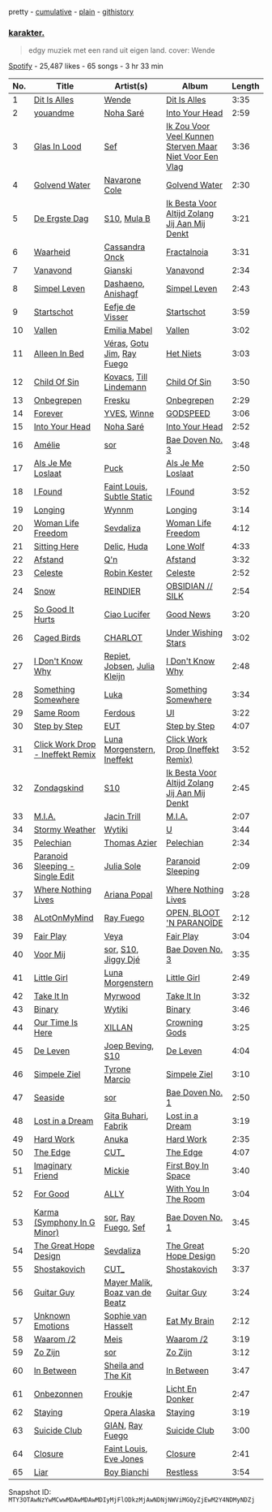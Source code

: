 pretty - [cumulative](/playlists/cumulative/37i9dQZF1DXa6nwj9J2RnE.md) - [plain](/playlists/plain/37i9dQZF1DXa6nwj9J2RnE) - [githistory](https://github.githistory.xyz/mackorone/spotify-playlist-archive/blob/main/playlists/plain/37i9dQZF1DXa6nwj9J2RnE)

### [karakter.](https://open.spotify.com/playlist/37i9dQZF1DXa6nwj9J2RnE)

> edgy muziek met een rand uit eigen land\. cover: Wende

[Spotify](https://open.spotify.com/user/spotify) - 25,487 likes - 65 songs - 3 hr 33 min

| No. | Title | Artist(s) | Album | Length |
|---|---|---|---|---|
| 1 | [Dit Is Alles](https://open.spotify.com/track/5au9uaIhhA51N27U68JXve) | [Wende](https://open.spotify.com/artist/3SCB3V2d5Loauz5tfo6Y5G) | [Dit Is Alles](https://open.spotify.com/album/2MwKnMone5os6yTkqCWxXG) | 3:35 |
| 2 | [youandme](https://open.spotify.com/track/51mffAss4N5q3VVkLR02TE) | [Noha Saré](https://open.spotify.com/artist/2r3TXsrjx7eICwgL0Bk2l7) | [Into Your Head](https://open.spotify.com/album/1YgODoJinZO2aL2Zhqtv6r) | 2:59 |
| 3 | [Glas In Lood](https://open.spotify.com/track/2jXsjXKDneBlnppUhdaaKC) | [Sef](https://open.spotify.com/artist/5VGhS6nHpXPbXGhku9RRB0) | [Ik Zou Voor Veel Kunnen Sterven Maar Niet Voor Een Vlag](https://open.spotify.com/album/27F3o3c9Li3EfhG4XSEWbS) | 3:36 |
| 4 | [Golvend Water](https://open.spotify.com/track/11WNquIczwWq8t8utMQpae) | [Navarone Cole](https://open.spotify.com/artist/1G3G1fCNjBgR3OwTmj2QHb) | [Golvend Water](https://open.spotify.com/album/3rqmnLiK024NpId3HhxkdB) | 2:30 |
| 5 | [De Ergste Dag](https://open.spotify.com/track/0xKKs27xVmFug8P9bHYyFy) | [S10](https://open.spotify.com/artist/1zT9SWCzN45r7oVhy0VYLK), [Mula B](https://open.spotify.com/artist/6zEaCvF0CqEHs7kFyBkLHi) | [Ik Besta Voor Altijd Zolang Jij Aan Mij Denkt](https://open.spotify.com/album/0g6FAxEKgMT5mZMQuEVAQ3) | 3:21 |
| 6 | [Waarheid](https://open.spotify.com/track/4RhNIEtjdzHG2tMZxdNtnp) | [Cassandra Onck](https://open.spotify.com/artist/7I8XQUz2YhHaF41tpOpwbW) | [Fractalnoia](https://open.spotify.com/album/5b5IyYzwJEOoJ6mh5PY5sq) | 3:31 |
| 7 | [Vanavond](https://open.spotify.com/track/5bNXaDNh0p6qQk1CWs9tVO) | [Gianski](https://open.spotify.com/artist/1tC6NRB6c1mVgV4xrqrOgy) | [Vanavond](https://open.spotify.com/album/5PpFQHdoDf04BYHH29Rtwy) | 2:34 |
| 8 | [Simpel Leven](https://open.spotify.com/track/09wSw0pOVBJWW7Q7nuXvAB) | [Dashaeno](https://open.spotify.com/artist/4I2aCs53IWnEvtMGuiJlSE), [Anishagf](https://open.spotify.com/artist/4jDEZRMVdx1wl08tjO4PFr) | [Simpel Leven](https://open.spotify.com/album/32Xek93X7KcaeoMN81bY24) | 2:43 |
| 9 | [Startschot](https://open.spotify.com/track/5TYnWTit6kBSCJ3AfFZtJv) | [Eefje de Visser](https://open.spotify.com/artist/33KABng8GO42ojFJVcABxQ) | [Startschot](https://open.spotify.com/album/4pyUTzR03zB3F8cVmThH4H) | 3:59 |
| 10 | [Vallen](https://open.spotify.com/track/41eqyX8AkVLck2y8WE3y5j) | [Emilia Mabel](https://open.spotify.com/artist/5ui9cV71wlarlXk0uKYWVV) | [Vallen](https://open.spotify.com/album/5yjHp3FxUjwGgb6MWQHDFW) | 3:02 |
| 11 | [Alleen In Bed](https://open.spotify.com/track/5YYGua7TW1KjqjqDO0EjqJ) | [Véras](https://open.spotify.com/artist/4xXJqw435dtoVF6WsncUcn), [Gotu Jim](https://open.spotify.com/artist/5rpTehBPpr3mo7L0ZDZhrQ), [Ray Fuego](https://open.spotify.com/artist/3UYgneqZCePK5PhrHE8E9U) | [Het Niets](https://open.spotify.com/album/5qUBj35J2gbHxtnX8lbAZL) | 3:03 |
| 12 | [Child Of Sin](https://open.spotify.com/track/3ASAvmNlhz4VYt5iUApaHc) | [Kovacs](https://open.spotify.com/artist/62peb1sKdVJQD00xYvMCKF), [Till Lindemann](https://open.spotify.com/artist/2a5G7JLmVJNjfFNg8rwLcP) | [Child Of Sin](https://open.spotify.com/album/1GUJ68BpXPPp98eAMzLT6N) | 3:50 |
| 13 | [Onbegrepen](https://open.spotify.com/track/2a2p471YjXXiCvpQtl8IHV) | [Fresku](https://open.spotify.com/artist/5m1cLmgZIfEYPLejhLFR10) | [Onbegrepen](https://open.spotify.com/album/0WNtBZDPbvqQue2UyLoTrL) | 2:29 |
| 14 | [Forever](https://open.spotify.com/track/6mWi1D3usqO9JSFTqZWUuZ) | [YVES](https://open.spotify.com/artist/4QjFiRcZUcXUppYUR29MuQ), [Winne](https://open.spotify.com/artist/5cMMheSnLhCt0YdwFkp3R9) | [GODSPEED](https://open.spotify.com/album/5PznlTVFdnmXyp34K4iJjI) | 3:06 |
| 15 | [Into Your Head](https://open.spotify.com/track/5VY9wxhKgJJula88AQVOei) | [Noha Saré](https://open.spotify.com/artist/2r3TXsrjx7eICwgL0Bk2l7) | [Into Your Head](https://open.spotify.com/album/2mhAyi89acxMmBxj8hdWj4) | 2:52 |
| 16 | [Amélie](https://open.spotify.com/track/5pzoOun3VFVoLalf1g3K51) | [sor](https://open.spotify.com/artist/267wBt3XfmW3kdOC0JCtcO) | [Bae Doven No\. 3](https://open.spotify.com/album/778dqDSQrBMxfBiGjiiLfE) | 3:48 |
| 17 | [Als Je Me Loslaat](https://open.spotify.com/track/1Tml6FZEX7iOYZAn6Qc3Wl) | [Puck](https://open.spotify.com/artist/25Z7oVgSb38ts7pl4c8O4V) | [Als Je Me Loslaat](https://open.spotify.com/album/19zvB5ueqojjM90lILpZ9M) | 2:50 |
| 18 | [I Found](https://open.spotify.com/track/7BqGd98KWC3b5GGx1wEQ2V) | [Faint Louis](https://open.spotify.com/artist/6noj0RSKEQhY8LtQBeCmfz), [Subtle Static](https://open.spotify.com/artist/5YFASQmAPmWw2eMVnU84aL) | [I Found](https://open.spotify.com/album/450H51CyucEN9AHiIrTUHp) | 3:52 |
| 19 | [Longing](https://open.spotify.com/track/2U7WtnPe5yrL8Om5Ml6P3v) | [Wynnm](https://open.spotify.com/artist/5OKbhPqXR4Xve2CSXW4T5K) | [Longing](https://open.spotify.com/album/5sqMOHMgo59ybNc2XXuoM8) | 3:14 |
| 20 | [Woman Life Freedom](https://open.spotify.com/track/4pbNBY48GTfZ16X4jJxba5) | [Sevdaliza](https://open.spotify.com/artist/5MraexJKZDrQYzS98kNwie) | [Woman Life Freedom](https://open.spotify.com/album/4GB69MswlOepsu21T0NqUF) | 4:12 |
| 21 | [Sitting Here](https://open.spotify.com/track/1l6NJ79m7VMHl1RQobwsmk) | [Delic](https://open.spotify.com/artist/2vnJ6YXTxKiWKpARdtAD99), [Huda](https://open.spotify.com/artist/0YLcSj2Krk1kNAhvXq9VQ8) | [Lone Wolf](https://open.spotify.com/album/7aZrOpAP0SwCCIdcuOiqHI) | 4:33 |
| 22 | [Afstand](https://open.spotify.com/track/45RziHZ3kb4hZvu15keuPx) | [Q'n](https://open.spotify.com/artist/6yPGLxm15IemtRMvXbnHTM) | [Afstand](https://open.spotify.com/album/6huHJqUrttdNj15htCDjp9) | 3:32 |
| 23 | [Celeste](https://open.spotify.com/track/2rD1imFpKOmcJvFAnoblTZ) | [Robin Kester](https://open.spotify.com/artist/43FIX6vzpqRHK1VXQmRlKE) | [Celeste](https://open.spotify.com/album/760ic1B3ypp3In340dQ0pC) | 2:52 |
| 24 | [Snow](https://open.spotify.com/track/1EBnTBd5Vyk9JjiABs4K9b) | [REINDIER](https://open.spotify.com/artist/7B8bcaveMV31zAvok466cK) | [OBSIDIAN // SILK](https://open.spotify.com/album/6McpJlFhksAys07iNsfQjz) | 2:54 |
| 25 | [So Good It Hurts](https://open.spotify.com/track/3rh3cFQpZzkK61kupGoY2C) | [Ciao Lucifer](https://open.spotify.com/artist/7HJjZdoBrnDMtKKrWpjJII) | [Good News](https://open.spotify.com/album/4e2ipO4RcYGGHXf0eBgAnR) | 3:20 |
| 26 | [Caged Birds](https://open.spotify.com/track/2Kb0J8N4AG9Nn6Ew5bcEXv) | [CHARLOT](https://open.spotify.com/artist/4jwyHfEELByxcUm6JEP5yC) | [Under Wishing Stars](https://open.spotify.com/album/2TbvOuz2VmxIw4B5Td6MK1) | 3:02 |
| 27 | [I Don't Know Why](https://open.spotify.com/track/0eh7RLHWRTKozBQVebazyB) | [Repiet](https://open.spotify.com/artist/5fDx43KRyr21vME3lLxmxY), [Jobsen](https://open.spotify.com/artist/1nXpJ4oZgB8PlKvQ3DFkaH), [Julia Kleijn](https://open.spotify.com/artist/6iOYJDZYumYVmzxPbyfg5W) | [I Don't Know Why](https://open.spotify.com/album/2l4DnWUZwezkK6n40YI1UY) | 2:48 |
| 28 | [Something Somewhere](https://open.spotify.com/track/7dgpgC7gj4fArlHQ5UNVny) | [Luka](https://open.spotify.com/artist/3pBGsDYnC5jRuBro2o8wvv) | [Something Somewhere](https://open.spotify.com/album/1Tq9NiZNrYWRE9j2GwQn2f) | 3:34 |
| 29 | [Same Room](https://open.spotify.com/track/50tVoG8Nxgm306HKSiwYZV) | [Ferdous](https://open.spotify.com/artist/1ihKKcrzAd68ftS7adfOtM) | [UI](https://open.spotify.com/album/27cG0rL8gIm1yQekB8ibjL) | 3:22 |
| 30 | [Step by Step](https://open.spotify.com/track/6VqudE83bSLJyorHfESAEw) | [EUT](https://open.spotify.com/artist/41doMenKZkgW8DUwH3WwV5) | [Step by Step](https://open.spotify.com/album/3H3mpuzo9kD19lsgg7MfBV) | 4:07 |
| 31 | [Click Work Drop \- Ineffekt Remix](https://open.spotify.com/track/2CAzwfDMr6Vxi7tOHa4j5X) | [Luna Morgenstern](https://open.spotify.com/artist/3Ei4Zm5sKiLabWKEd8hfRh), [Ineffekt](https://open.spotify.com/artist/4gjrK1MHgJnPCESuzMtWXg) | [Click Work Drop \(Ineffekt Remix\)](https://open.spotify.com/album/5TrmHegiihRyXcd3i8O4ah) | 3:52 |
| 32 | [Zondagskind](https://open.spotify.com/track/5hWgdvdXXvq6l9ezrFeI8F) | [S10](https://open.spotify.com/artist/1zT9SWCzN45r7oVhy0VYLK) | [Ik Besta Voor Altijd Zolang Jij Aan Mij Denkt](https://open.spotify.com/album/0g6FAxEKgMT5mZMQuEVAQ3) | 2:45 |
| 33 | [M.I.A.](https://open.spotify.com/track/2k72CgD12K29xCHQrA9ToC) | [Jacin Trill](https://open.spotify.com/artist/4hKoG9QvxsFDLIntc6tZ0g) | [M.I.A.](https://open.spotify.com/album/50E2n5rDpO1uALeezN5M2W) | 2:07 |
| 34 | [Stormy Weather](https://open.spotify.com/track/4KNEcjjLAk3cuIlYAtpODF) | [Wytiki](https://open.spotify.com/artist/0mzWYuMGJz6vrtg78cP7O4) | [U](https://open.spotify.com/album/60WgNanjZ9t0usk1svK47C) | 3:44 |
| 35 | [Pelechian](https://open.spotify.com/track/2txPrKoY55bOdb7eO0dxVz) | [Thomas Azier](https://open.spotify.com/artist/6AE7CSJUwDMnTXV4yKVLLv) | [Pelechian](https://open.spotify.com/album/4AlsQL5uhfmbH7uKQvZx4g) | 2:34 |
| 36 | [Paranoid Sleeping \- Single Edit](https://open.spotify.com/track/1asK6lxYBYVJwzavweery9) | [Julia Sole](https://open.spotify.com/artist/12XTlzUHaKvvpxuUcKcWr3) | [Paranoid Sleeping](https://open.spotify.com/album/2g9SWINLRnk2vH0cIJEkqt) | 2:09 |
| 37 | [Where Nothing Lives](https://open.spotify.com/track/6ofdXDYZi0FlGADmT8GXLM) | [Ariana Popal](https://open.spotify.com/artist/2KtR4fuIjdVu1h8slsENsD) | [Where Nothing Lives](https://open.spotify.com/album/4hftnqNfW3ZwZKoGpgehEV) | 3:28 |
| 38 | [ALotOnMyMind](https://open.spotify.com/track/0F80wAISZKUUnPSPi2N037) | [Ray Fuego](https://open.spotify.com/artist/3UYgneqZCePK5PhrHE8E9U) | [OPEN, BLOOT 'N PARANOÏDE](https://open.spotify.com/album/3A3X4wF8mPeP4rZylYawXz) | 2:12 |
| 39 | [Fair Play](https://open.spotify.com/track/0PVLMa9RI4EFDE4NXsglvM) | [Veya](https://open.spotify.com/artist/1BmOO49fZVNsNhWIW1l6nU) | [Fair Play](https://open.spotify.com/album/3j48ZkBE3HqHByil4s4xQE) | 3:04 |
| 40 | [Voor Mij](https://open.spotify.com/track/7pzkGhxM5Y99vKROli3Tpc) | [sor](https://open.spotify.com/artist/267wBt3XfmW3kdOC0JCtcO), [S10](https://open.spotify.com/artist/1zT9SWCzN45r7oVhy0VYLK), [Jiggy Djé](https://open.spotify.com/artist/2deAwJr19wfxpqJ5duZyk1) | [Bae Doven No\. 3](https://open.spotify.com/album/778dqDSQrBMxfBiGjiiLfE) | 3:35 |
| 41 | [Little Girl](https://open.spotify.com/track/78JPkgiUKtPk16rgVwzwId) | [Luna Morgenstern](https://open.spotify.com/artist/3Ei4Zm5sKiLabWKEd8hfRh) | [Little Girl](https://open.spotify.com/album/1RYifRrTMcLIrGKOxTyt6N) | 2:49 |
| 42 | [Take It In](https://open.spotify.com/track/30vIfB5gtZGGFg97dEjOEe) | [Myrwood](https://open.spotify.com/artist/1fy4Uo845NnAgRroPZk3LD) | [Take It In](https://open.spotify.com/album/5qdadtcVVOMgJIAYJKlOP4) | 3:32 |
| 43 | [Binary](https://open.spotify.com/track/3gUUMVRtNe9hxD2JzJ6J4v) | [Wytiki](https://open.spotify.com/artist/0mzWYuMGJz6vrtg78cP7O4) | [Binary](https://open.spotify.com/album/6kZmUW4IoAWfZDcTr0nXaK) | 3:46 |
| 44 | [Our Time Is Here](https://open.spotify.com/track/3sDLHJgIDP1q2IYnEQjMWq) | [XILLAN](https://open.spotify.com/artist/4NTqnS8zPIpfzdNBcqK8Ly) | [Crowning Gods](https://open.spotify.com/album/3kC8B6AG2U2xrKNJYfj7f5) | 3:25 |
| 45 | [De Leven](https://open.spotify.com/track/1RA3cTcU9xGnT5GNi6y7dO) | [Joep Beving](https://open.spotify.com/artist/2VKfXEWzhUi9siHBDTI02Y), [S10](https://open.spotify.com/artist/1zT9SWCzN45r7oVhy0VYLK) | [De Leven](https://open.spotify.com/album/2d0wssa9SabKowuZXc0gKn) | 4:04 |
| 46 | [Simpele Ziel](https://open.spotify.com/track/3cYnOvrNiOWyK9Iyx6VtxT) | [Tyrone Marcio](https://open.spotify.com/artist/5LNaytroUJTMebyCMO39AI) | [Simpele Ziel](https://open.spotify.com/album/23qubUacCRribg37QwTt1W) | 3:10 |
| 47 | [Seaside](https://open.spotify.com/track/7qNXY0nLhMoaNINklgqeWf) | [sor](https://open.spotify.com/artist/267wBt3XfmW3kdOC0JCtcO) | [Bae Doven No\. 1](https://open.spotify.com/album/6BMIKnnkgFymPqYSW9GxHH) | 2:50 |
| 48 | [Lost in a Dream](https://open.spotify.com/track/1BMKskvvqRdE6HfGcj8XbG) | [Gita Buhari](https://open.spotify.com/artist/24BUyCLuFoyt6qsfespK0D), [Fabrik](https://open.spotify.com/artist/0Tf7on9sUYYHevISgz3phb) | [Lost in a Dream](https://open.spotify.com/album/7JAvvJn4k4F9eD2czSDQUp) | 3:19 |
| 49 | [Hard Work](https://open.spotify.com/track/5erRk2eskp3Ns8pfOEtbxq) | [Anuka](https://open.spotify.com/artist/4tp1pUIwgLWIIIIOo1yPYp) | [Hard Work](https://open.spotify.com/album/5iCijpR8CvLw1ftF7M71k1) | 2:35 |
| 50 | [The Edge](https://open.spotify.com/track/6qz0vy1Vmlk0CkcIZVfDe6) | [CUT\_](https://open.spotify.com/artist/7HPVAGjCVDzP7xcNrkwgxL) | [The Edge](https://open.spotify.com/album/4xBRWqgv6LwgOO15guGN5Z) | 4:07 |
| 51 | [Imaginary Friend](https://open.spotify.com/track/7f7GnNw5gENI7Rpq45Ft5R) | [Mickie](https://open.spotify.com/artist/1fhrWRji66FUx7jES5tMJX) | [First Boy In Space](https://open.spotify.com/album/3DhyZK51vn05p2kAfjzIDF) | 3:40 |
| 52 | [For Good](https://open.spotify.com/track/2yjaGTM6j1aOW3OXmEbvsy) | [ALLY](https://open.spotify.com/artist/5j43yWfooo7jnxBQqBgDIY) | [With You In The Room](https://open.spotify.com/album/2aN4RGXYEXSAtC92ePD7JD) | 3:04 |
| 53 | [Karma \(Symphony In G Minor\)](https://open.spotify.com/track/6ekDpGPpRzBk7HZhWpNrvW) | [sor](https://open.spotify.com/artist/267wBt3XfmW3kdOC0JCtcO), [Ray Fuego](https://open.spotify.com/artist/3UYgneqZCePK5PhrHE8E9U), [Sef](https://open.spotify.com/artist/5VGhS6nHpXPbXGhku9RRB0) | [Bae Doven No\. 1](https://open.spotify.com/album/6BMIKnnkgFymPqYSW9GxHH) | 3:45 |
| 54 | [The Great Hope Design](https://open.spotify.com/track/6D2whKQXHFzQtqPa5BXwPP) | [Sevdaliza](https://open.spotify.com/artist/5MraexJKZDrQYzS98kNwie) | [The Great Hope Design](https://open.spotify.com/album/02KjMI6Z4XAJALVX9XjcEM) | 5:20 |
| 55 | [Shostakovich](https://open.spotify.com/track/347pgBmeEtrEiKrzXhmwJu) | [CUT\_](https://open.spotify.com/artist/7HPVAGjCVDzP7xcNrkwgxL) | [Shostakovich](https://open.spotify.com/album/5iQwFbzozKjzM2GMpMwJ43) | 3:37 |
| 56 | [Guitar Guy](https://open.spotify.com/track/2PN5wHMSWg8U6Ord2lfwU7) | [Mayer Malik](https://open.spotify.com/artist/0WMRcmW4gPPbnJOR6XJXmc), [Boaz van de Beatz](https://open.spotify.com/artist/7Gl7G1JK7feTWHy1YJExfw) | [Guitar Guy](https://open.spotify.com/album/1dW4MSpzSFrVPUQZ46WT6T) | 3:24 |
| 57 | [Unknown Emotions](https://open.spotify.com/track/0txBNrcVUh5KwUDntM4Jb3) | [Sophie van Hasselt](https://open.spotify.com/artist/3r68N4ZRD3j8AfGrGvhMVm) | [Eat My Brain](https://open.spotify.com/album/6nnhnOsILg9HXlSKUK5RSG) | 2:12 |
| 58 | [Waarom /2](https://open.spotify.com/track/1BjpwQcgj54IukIeD9eMEs) | [Meis](https://open.spotify.com/artist/5F2t3lvOUglnG8ZqUUWDKW) | [Waarom /2](https://open.spotify.com/album/2BIesNOHRfDIy0moaQc3gD) | 3:19 |
| 59 | [Zo Zijn](https://open.spotify.com/track/1q30hUyUUZyjytlKTJz4cI) | [sor](https://open.spotify.com/artist/267wBt3XfmW3kdOC0JCtcO) | [Zo Zijn](https://open.spotify.com/album/2AaXaMEDHo0ZJbvsoTmynp) | 3:12 |
| 60 | [In Between](https://open.spotify.com/track/4eckDYgci1yENJ2uQHce4k) | [Sheila and The Kit](https://open.spotify.com/artist/3EYBjavx2VfeoBhQjwMz74) | [In Between](https://open.spotify.com/album/7qB5fb3CM75F2SEtVNriYT) | 3:47 |
| 61 | [Onbezonnen](https://open.spotify.com/track/4dxWDDEkFq9VqsAcIM0IpT) | [Froukje](https://open.spotify.com/artist/0uBVyPbLZRDNEBiA4fZUlp) | [Licht En Donker](https://open.spotify.com/album/0YwrM4igfHYVfNLiIHfiLG) | 2:47 |
| 62 | [Staying](https://open.spotify.com/track/4CKdLLyc4cu5oKFuflIX6b) | [Opera Alaska](https://open.spotify.com/artist/26FEbVE7yfOSAEymfCkiPx) | [Staying](https://open.spotify.com/album/4bgpK9yRrpcB2NGO7CDRav) | 3:19 |
| 63 | [Suicide Club](https://open.spotify.com/track/0pnED1pCTIMwyyeAEoux2g) | [GIAN](https://open.spotify.com/artist/5T9IzVTXZRCWuaEZzInXP3), [Ray Fuego](https://open.spotify.com/artist/3UYgneqZCePK5PhrHE8E9U) | [Suicide Club](https://open.spotify.com/album/1NiAQnXZVBbldqwJDv5GAe) | 3:00 |
| 64 | [Closure](https://open.spotify.com/track/2FWpnZjDPW23wSRefDcVn9) | [Faint Louis](https://open.spotify.com/artist/6noj0RSKEQhY8LtQBeCmfz), [Eve Jones](https://open.spotify.com/artist/0HtGEZuGr7pnIgySImmPh2) | [Closure](https://open.spotify.com/album/5eRC43W4zUuunLZ4D3xZ2L) | 2:41 |
| 65 | [Liar](https://open.spotify.com/track/2WKrthH378MYrxvYvAAsAE) | [Boy Bianchi](https://open.spotify.com/artist/2IZEwFhlEXMsBCyC4FbtC6) | [Restless](https://open.spotify.com/album/6afbrLW0YiZ3aQPygjqZBz) | 3:54 |

Snapshot ID: `MTY3OTAwNzYwMCwwMDAwMDAwMDIyMjFlODkzMjAwNDNjNWViMGQyZjEwM2Y4NDMyNDZj`
